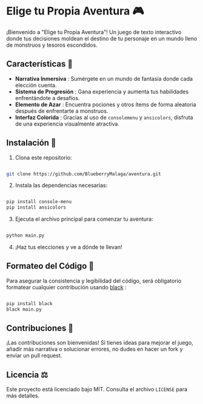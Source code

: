 # Elige tu Propia Aventura 🎮

¡Bienvenido a "Elige tu Propia Aventura"! Un juego de texto interactivo donde tus decisiones moldean el destino de tu personaje en un mundo lleno de monstruos y tesoros escondidos.
## Características 🌟 
- **Narrativa Inmersiva** : Sumérgete en un mundo de fantasía donde cada elección cuenta. 
- **Sistema de Progresión** : Gana experiencia y aumenta tus habilidades enfrentándote a desafíos. 
- **Elemento de Azar** : Encuentra pociones y otros ítems de forma aleatoria después de enfrentarte a monstruos. 
- **Interfaz Colorida** : Gracias al uso de `consolemenu` y `ansicolors`, disfruta de una experiencia visualmente atractiva.
## Instalación 🚀
1. Clona este repositorio:

```bash

git clone https://github.com/BlueberryMalaga/aventura.git
```


2. Instala las dependencias necesarias:

```bash

pip install console-menu
pip install ansicolors
```


3. Ejecuta el archivo principal para comenzar tu aventura:

```bash

python main.py
```


4. ¡Haz tus elecciones y ve a dónde te llevan!


## Formateo del Código 📏

Para asegurar la consistencia y legibilidad del código, será obligatorio formatear cualquier contribución usando [black](https://black.readthedocs.io/) :

```bash

pip install black
black main.py
```

## Contribuciones 🤝

¡Las contribuciones son bienvenidas! Si tienes ideas para mejorar el juego, añadir más narrativa o solucionar errores, no dudes en hacer un fork y enviar un pull request.
## Licencia ⚖️

Este proyecto está licenciado bajo MIT. Consulta el archivo `LICENSE` para más detalles.
